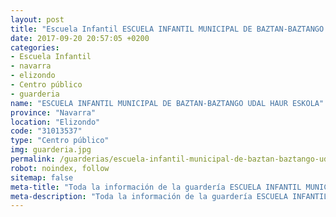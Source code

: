 ```yaml
---
layout: post
title: "Escuela Infantil ESCUELA INFANTIL MUNICIPAL DE BAZTAN-BAZTANGO UDAL HAUR ESKOLA"
date: 2017-09-20 20:57:05 +0200
categories:
- Escuela Infantil
- navarra
- elizondo
- Centro público
- guarderia
name: "ESCUELA INFANTIL MUNICIPAL DE BAZTAN-BAZTANGO UDAL HAUR ESKOLA"
province: "Navarra"
location: "Elizondo"
code: "31013537"
type: "Centro público"
img: guarderia.jpg
permalink: /guarderias/escuela-infantil-municipal-de-baztan-baztango-udal-haur-eskola.html
robot: noindex, follow
sitemap: false
meta-title: "Toda la información de la guardería ESCUELA INFANTIL MUNICIPAL DE BAZTAN-BAZTANGO UDAL HAUR ESKOLA"
meta-description: "Toda la información de la guardería ESCUELA INFANTIL MUNICIPAL DE BAZTAN-BAZTANGO UDAL HAUR ESKOLA"
---
```

